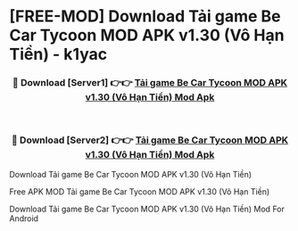 # [FREE-MOD] Download Tải game Be Car Tycoon MOD APK v1.30 (Vô Hạn Tiền) - k1yac


<div align="center">
<h3>🔴 Download [Server1] 👉👉 <a href="https://apk-comot.site?title=Tải_game_Be_Car_Tycoon_MOD_APK_v1.30_(Vô_Hạn_Tiền)">Tải game Be Car Tycoon MOD APK v1.30 (Vô Hạn Tiền) Mod Apk</a></h3><br>

<h3>🔴 Download [Server2] 👉👉 <a href="https://apk-comot.site?title=Tải_game_Be_Car_Tycoon_MOD_APK_v1.30_(Vô_Hạn_Tiền)">Tải game Be Car Tycoon MOD APK v1.30 (Vô Hạn Tiền) Mod Apk</a></h3>
</div>



Download Tải game Be Car Tycoon MOD APK v1.30 (Vô Hạn Tiền) 

Free APK MOD Tải game Be Car Tycoon MOD APK v1.30 (Vô Hạn Tiền) 

Download Tải game Be Car Tycoon MOD APK v1.30 (Vô Hạn Tiền) Mod For Android
